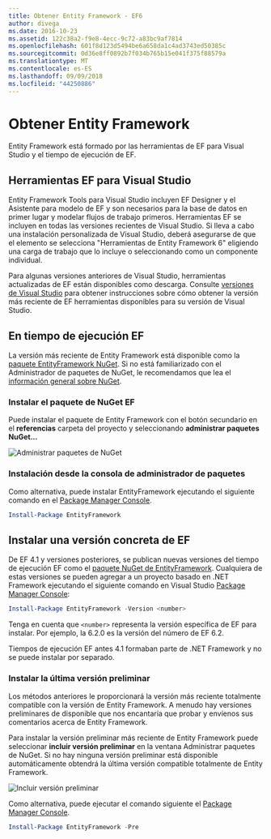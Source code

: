 ```yaml
---
title: Obtener Entity Framework - EF6
author: divega
ms.date: 2016-10-23
ms.assetid: 122c38a2-f9e8-4ecc-9c72-a83bc9af7814
ms.openlocfilehash: 601f8d123d5494be6a658da1c4ad3743ed50385c
ms.sourcegitcommit: 0d36e8ff0892b7f034b765b15e041f375f88579a
ms.translationtype: MT
ms.contentlocale: es-ES
ms.lasthandoff: 09/09/2018
ms.locfileid: "44250886"
---
```

# <a name="get-entity-framework"></a>Obtener Entity Framework
Entity Framework está formado por las herramientas de EF para Visual Studio y el tiempo de ejecución de EF.

## <a name="ef-tools-for-visual-studio"></a>Herramientas EF para Visual Studio

Entity Framework Tools para Visual Studio incluyen EF Designer y el Asistente para modelo de EF y son necesarios para la base de datos en primer lugar y modelar flujos de trabajo primeros. Herramientas EF se incluyen en todas las versiones recientes de Visual Studio. Si lleva a cabo una instalación personalizada de Visual Studio, deberá asegurarse de que el elemento se selecciona "Herramientas de Entity Framework 6" eligiendo una carga de trabajo que lo incluye o seleccionando como un componente individual.

Para algunas versiones anteriores de Visual Studio, herramientas actualizadas de EF están disponibles como descarga. Consulte [versiones de Visual Studio](~/ef6/what-is-new/visual-studio.md) para obtener instrucciones sobre cómo obtener la versión más reciente de EF herramientas disponibles para su versión de Visual Studio.

## <a name="ef-runtime"></a>En tiempo de ejecución EF

La versión más reciente de Entity Framework está disponible como la [paquete EntityFramework NuGet](http://nuget.org/packages/EntityFramework/). Si no está familiarizado con el Administrador de paquetes de NuGet, le recomendamos que lea el [información general sobre NuGet](https://docs.microsoft.com/nuget/consume-packages/overview-and-workflow).

### <a name="installing-the-ef-nuget-package"></a>Instalar el paquete de NuGet EF

Puede instalar el paquete de Entity Framework con el botón secundario en el **referencias** carpeta del proyecto y seleccionando **administrar paquetes NuGet...**

![Administrar paquetes de NuGet](~/ef6/media/managenugetpackages.png)

### <a name="installing-from-package-manager-console"></a>Instalación desde la consola de administrador de paquetes

Como alternativa, puede instalar EntityFramework ejecutando el siguiente comando en el [Package Manager Console](http://docs.nuget.org/docs/start-here/using-the-package-manager-console).

``` powershell
Install-Package EntityFramework
```

## <a name="installing-a-specific-version-of-ef"></a>Instalar una versión concreta de EF

De EF 4.1 y versiones posteriores, se publican nuevas versiones del tiempo de ejecución EF como el [paquete NuGet de EntityFramework](https://www.nuget.org/packages/EntityFramework/). Cualquiera de estas versiones se pueden agregar a un proyecto basado en .NET Framework ejecutando el siguiente comando en Visual Studio [Package Manager Console](http://docs.nuget.org/docs/start-here/using-the-package-manager-console):

``` powershell
Install-Package EntityFramework -Version <number>
```

Tenga en cuenta que `<number>` representa la versión específica de EF para instalar. Por ejemplo, la 6.2.0 es la versión del número de EF 6.2.   

Tiempos de ejecución EF antes 4.1 formaban parte de .NET Framework y no se puede instalar por separado.

### <a name="installing-the-latest-preview"></a>Instalar la última versión preliminar

Los métodos anteriores le proporcionará la versión más reciente totalmente compatible con la versión de Entity Framework. A menudo hay versiones preliminares de disponible que nos encantaría que probar y envíenos sus comentarios acerca de Entity Framework.

Para instalar la versión preliminar más reciente de Entity Framework puede seleccionar **incluir versión preliminar** en la ventana Administrar paquetes de NuGet. Si no hay ninguna versión preliminar está disponible automáticamente obtendrá la última versión compatible totalmente de Entity Framework.

![Incluir versión preliminar](~/ef6/media/includeprerelease.png)

Como alternativa, puede ejecutar el comando siguiente el [Package Manager Console](http://docs.nuget.org/docs/start-here/using-the-package-manager-console).

``` powershell
Install-Package EntityFramework -Pre
```
